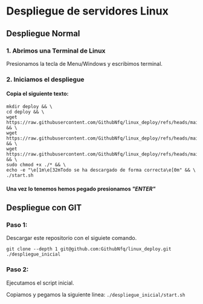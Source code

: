 # Despliegue de servidores Linux

## Despliegue Normal
### 1. Abrimos una Terminal de Linux
Presionamos la tecla de Menu/Windows y escribimos terminal.
### 2. Iniciamos el despliegue
#### Copia el siguiente texto:
~~~
mkdir deploy && \
cd deploy && \
wget https://raw.githubusercontent.com/GithubNfq/linux_deploy/refs/heads/main/programs.list && \
wget https://raw.githubusercontent.com/GithubNfq/linux_deploy/refs/heads/main/start.sh && \
wget https://raw.githubusercontent.com/GithubNfq/linux_deploy/refs/heads/main/tools.sh && \
sudo chmod +x ./* && \
echo -e "\e[1m\e[32mTodo se ha descargado de forma correcta\e[0m" && \
./start.sh
~~~
#### Una vez lo tenemos hemos pegado presionamos ***\"ENTER\"***








## Despliegue con GIT
### Paso 1:
Descargar este repositorio con el siguiete comando.

`git clone --depth 1 git@github.com:GithubNfq/linux_deploy.git ./despliegue_inicial`

### Paso 2:
Ejecutamos el script inicial.

Copiamos y pegamos la siguiente linea: `./despliegue_inicial/start.sh`
